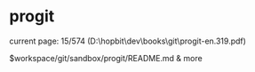 
# progit 

current page: 15/574 (D:\hopbit\dev\books\git\progit-en.319.pdf)

$workspace/git/sandbox/progit/README.md & more